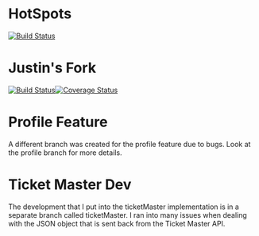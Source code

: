 # HotSpots
[![Build Status](https://travis-ci.org/ChicoState/HotSpots.svg?branch=master)](https://travis-ci.org/ChicoState/HotSpots)


# Justin's Fork
[![Build Status](https://travis-ci.org/jsage1/HotSpots.svg?branch=master)](https://travis-ci.org/jsage1/HotSpots)[![Coverage Status](https://coveralls.io/repos/github/jsage1/HotSpots/badge.svg?branch=master)](https://coveralls.io/github/jsage1/HotSpots?branch=master)

# Profile Feature
A different branch was created for the profile feature due to bugs. Look at the profile branch for more details.

# Ticket Master Dev
The development that I put into the ticketMaster implementation is in a separate branch called ticketMaster. I ran into many issues when dealing with the JSON object that is sent back from the Ticket Master API.
